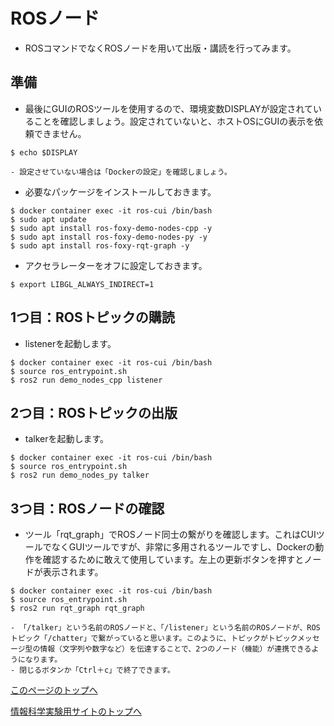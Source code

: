 # ROSノード
- ROSコマンドでなくROSノードを用いて出版・講読を行ってみます。

## 準備
- 最後にGUIのROSツールを使用するので、環境変数DISPLAYが設定されていることを確認しましょう。設定されていないと、ホストOSにGUIの表示を依頼できません。
```
$ echo $DISPLAY
```
    - 設定させていない場合は「Dockerの設定」を確認しましょう。
- 必要なパッケージをインストールしておきます。
```
$ docker container exec -it ros-cui /bin/bash
$ sudo apt update
$ sudo apt install ros-foxy-demo-nodes-cpp -y
$ sudo apt install ros-foxy-demo-nodes-py -y
$ sudo apt install ros-foxy-rqt-graph -y
```
- アクセラレーターをオフに設定しておきます。
```
$ export LIBGL_ALWAYS_INDIRECT=1
```

## 1つ目：ROSトピックの購読
- listenerを起動します。
```
$ docker container exec -it ros-cui /bin/bash
$ source ros_entrypoint.sh
$ ros2 run demo_nodes_cpp listener
```

## 2つ目：ROSトピックの出版
- talkerを起動します。
```
$ docker container exec -it ros-cui /bin/bash
$ source ros_entrypoint.sh
$ ros2 run demo_nodes_py talker
```

## 3つ目：ROSノードの確認  
- ツール「rqt_graph」でROSノード同士の繋がりを確認します。これはCUIツールでなくGUIツールですが、非常に多用されるツールですし、Dockerの動作を確認するために敢えて使用しています。左上の更新ボタンを押すとノードが表示されます。
```
$ docker container exec -it ros-cui /bin/bash
$ source ros_entrypoint.sh
$ ros2 run rqt_graph rqt_graph
```
    - 「/talker」という名前のROSノードと、「/listener」という名前のROSノードが、ROSトピック「/chatter」で繋がっていると思います。このように、トピックがトピックメッセージ型の情報（文字列や数字など）を伝達することで、2つのノード（機能）が連携できるようになります。
    - 閉じるボタンか「Ctrl＋c」で終了できます。

[このページのトップへ](#)

[情報科学実験用サイトのトップへ](https://stl-apu.github.io/laboratory_experiments/)
